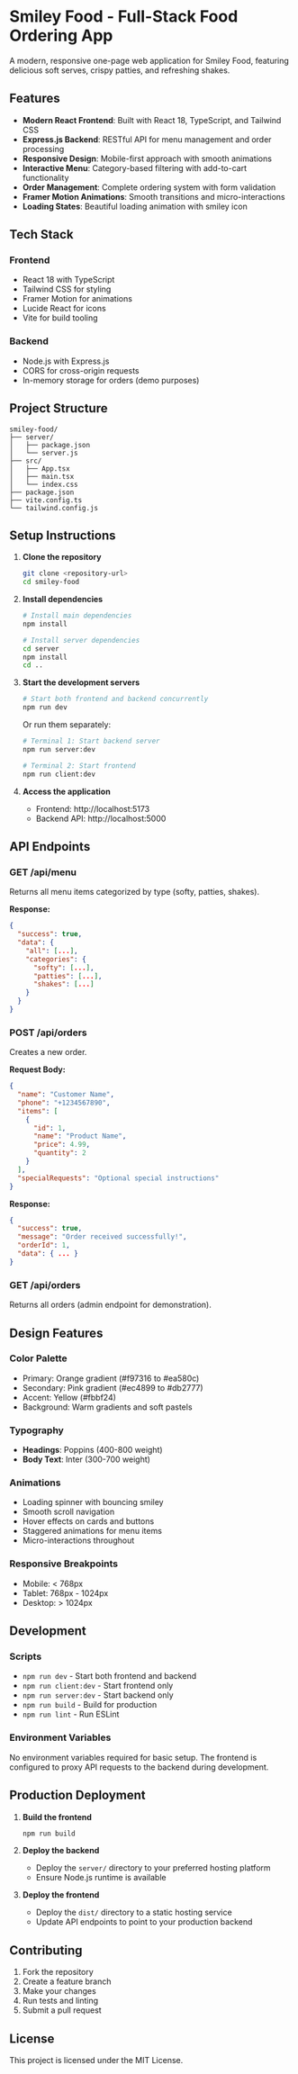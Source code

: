 # Smiley Food - Full-Stack Food Ordering App

A modern, responsive one-page web application for Smiley Food, featuring delicious soft serves, crispy patties, and refreshing shakes.

## Features

- **Modern React Frontend**: Built with React 18, TypeScript, and Tailwind CSS
- **Express.js Backend**: RESTful API for menu management and order processing
- **Responsive Design**: Mobile-first approach with smooth animations
- **Interactive Menu**: Category-based filtering with add-to-cart functionality
- **Order Management**: Complete ordering system with form validation
- **Framer Motion Animations**: Smooth transitions and micro-interactions
- **Loading States**: Beautiful loading animation with smiley icon

## Tech Stack

### Frontend
- React 18 with TypeScript
- Tailwind CSS for styling
- Framer Motion for animations
- Lucide React for icons
- Vite for build tooling

### Backend
- Node.js with Express.js
- CORS for cross-origin requests
- In-memory storage for orders (demo purposes)

## Project Structure

```
smiley-food/
├── server/
│   ├── package.json
│   └── server.js
├── src/
│   ├── App.tsx
│   ├── main.tsx
│   └── index.css
├── package.json
├── vite.config.ts
└── tailwind.config.js
```

## Setup Instructions

1. **Clone the repository**
   ```bash
   git clone <repository-url>
   cd smiley-food
   ```

2. **Install dependencies**
   ```bash
   # Install main dependencies
   npm install
   
   # Install server dependencies
   cd server
   npm install
   cd ..
   ```

3. **Start the development servers**
   ```bash
   # Start both frontend and backend concurrently
   npm run dev
   ```

   Or run them separately:
   ```bash
   # Terminal 1: Start backend server
   npm run server:dev
   
   # Terminal 2: Start frontend
   npm run client:dev
   ```

4. **Access the application**
   - Frontend: http://localhost:5173
   - Backend API: http://localhost:5000

## API Endpoints

### GET /api/menu
Returns all menu items categorized by type (softy, patties, shakes).

**Response:**
```json
{
  "success": true,
  "data": {
    "all": [...],
    "categories": {
      "softy": [...],
      "patties": [...],
      "shakes": [...]
    }
  }
}
```

### POST /api/orders
Creates a new order.

**Request Body:**
```json
{
  "name": "Customer Name",
  "phone": "+1234567890",
  "items": [
    {
      "id": 1,
      "name": "Product Name",
      "price": 4.99,
      "quantity": 2
    }
  ],
  "specialRequests": "Optional special instructions"
}
```

**Response:**
```json
{
  "success": true,
  "message": "Order received successfully!",
  "orderId": 1,
  "data": { ... }
}
```

### GET /api/orders
Returns all orders (admin endpoint for demonstration).

## Design Features

### Color Palette
- Primary: Orange gradient (#f97316 to #ea580c)
- Secondary: Pink gradient (#ec4899 to #db2777)
- Accent: Yellow (#fbbf24)
- Background: Warm gradients and soft pastels

### Typography
- **Headings**: Poppins (400-800 weight)
- **Body Text**: Inter (300-700 weight)

### Animations
- Loading spinner with bouncing smiley
- Smooth scroll navigation
- Hover effects on cards and buttons
- Staggered animations for menu items
- Micro-interactions throughout

### Responsive Breakpoints
- Mobile: < 768px
- Tablet: 768px - 1024px
- Desktop: > 1024px

## Development

### Scripts
- `npm run dev` - Start both frontend and backend
- `npm run client:dev` - Start frontend only
- `npm run server:dev` - Start backend only
- `npm run build` - Build for production
- `npm run lint` - Run ESLint

### Environment Variables
No environment variables required for basic setup. The frontend is configured to proxy API requests to the backend during development.

## Production Deployment

1. **Build the frontend**
   ```bash
   npm run build
   ```

2. **Deploy the backend**
   - Deploy the `server/` directory to your preferred hosting platform
   - Ensure Node.js runtime is available

3. **Deploy the frontend**
   - Deploy the `dist/` directory to a static hosting service
   - Update API endpoints to point to your production backend

## Contributing

1. Fork the repository
2. Create a feature branch
3. Make your changes
4. Run tests and linting
5. Submit a pull request

## License

This project is licensed under the MIT License.